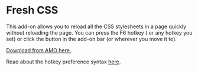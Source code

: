 Fresh CSS
=========

This add-on allows you to reload all the CSS stylesheets in a page quickly without reloading the page. You can press the F6 hotkey (
or any hotkey you set) or click the button in the add-on bar (or wherever you move it to).

[Download from AMO here.](https://addons.mozilla.org/en-US/firefox/addon/fresh-css/)

Read about the hotkey preference syntax [here](https://addons.mozilla.org/en-US/developers/docs/sdk/1.4/packages/addon-kit/docs/hotkeys.html#Hotkey%28options%29).
